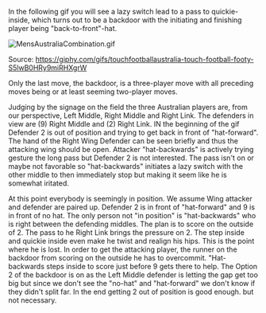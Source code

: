 In the following gif you will see a lazy switch lead to a pass to quickie-inside, which turns out to be a backdoor with the initiating and finishing player being "back-to-front"-hat. 

![MensAustraliaCombination.gif](.attachments.1476262/MensAustraliaCombination.gif)

Source: <https://giphy.com/gifs/touchfootballaustralia-touch-football-footy-S5lwB0HRy9miRHXgrW>

Only the last move, the backdoor, is a three-player move with all preceding moves being or at least seeming two-player moves.

Judging by the signage on the field the three Australian players are, from our perspective, Left Middle, Right Middle and Right Link. The defenders in view are (9) Right Middle and (2) Right Link. IN the beginning of the gif Defender 2 is out of position and trying to get back in front of "hat-forward". The hand of the Right Wing Defender can be seen briefly and thus the attacking wing should be open. Attacker "hat-backwards" is actively trying gesture the long pass but Defender 2 is not interested. The pass isn't on or maybe not favorable so "hat-backwards" initiates a lazy switch with the other middle to then immediately stop but making it seem like he is somewhat iritated.

At this point everybody is seemingly in position. We assume Wing attacker and defender are paired up. Defender 2 is in front of "hat-forward" and 9 is in front of no hat. The only person not "in position" is "hat-backwards" who is right between the defending middles. The plan is to score on the outside of 2. The pass to he Right Link brings the pressure on 2. The step inside and quickie inside even make he twist and realign his hips. This is the point where he is lost. In order to get the attacking player, the runner on the backdoor from scoring on the outside he has to overcommit. "Hat-backwards steps inside to score just before 9 gets there to help. The Option 2 of the backdoor is on as the Left Middle defender is letting the gap get too big but since we don't see the "no-hat" and "hat-forward" we don't know if they didn't split far. In the end getting 2 out of position is good enough. but not necessary.